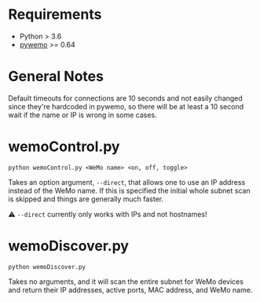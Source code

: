 # Requirements

- Python > 3.6
- [pywemo](https://github.com/pywemo/pywemo) >= 0.64

# General Notes

Default timeouts for connections are 10 seconds and not easily changed
since they're hardcoded in pywemo, so there will be at least a 10 second
wait if the name or IP is wrong in some cases.

# wemoControl.py

```python wemoControl.py <WeMo name> <on, off, toggle>```

Takes an option argument, ```--direct```, that allows one to use an IP
address instead of the WeMo name.  If this is specified the initial whole
subnet scan is skipped and things are generally much faster.

:warning: ```--direct``` currently only works with IPs and not hostnames!

# wemoDiscover.py

```python wemoDiscover.py```

Takes no arguments, and it will scan the entire subnet for WeMo devices and
return their IP addresses, active ports, MAC address, and WeMo name.
